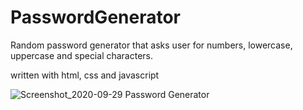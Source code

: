 # PasswordGenerator

Random password generator that asks user for numbers, lowercase, uppercase and special characters. 

written with html, css and javascript

![Screenshot_2020-09-29 Password Generator](https://user-images.githubusercontent.com/25919007/94608897-f1121500-0252-11eb-9b25-592341de9144.png)
